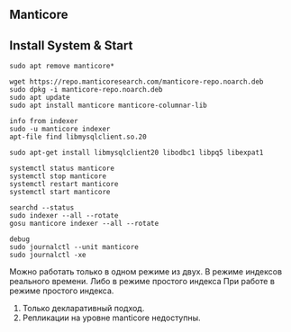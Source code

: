 ## Manticore

## Install System & Start

```text
sudo apt remove manticore*

wget https://repo.manticoresearch.com/manticore-repo.noarch.deb
sudo dpkg -i manticore-repo.noarch.deb
sudo apt update
sudo apt install manticore manticore-columnar-lib

info from indexer
sudo -u manticore indexer
apt-file find libmysqlclient.so.20

sudo apt-get install libmysqlclient20 libodbc1 libpq5 libexpat1

systemctl status manticore
systemctl stop manticore
systemctl restart manticore
systemctl start manticore
 
searchd --status
sudo indexer --all --rotate
gosu manticore indexer --all --rotate

debug
sudo journalctl --unit manticore
sudo journalctl -xe
```

Можно работать только в одном режиме из двух.
В режиме индексов реального времени.
Либо в режиме простого индекса
При работе в режиме простого индекса.

1) Только декларативный подход.
2) Репликации на уровне manticore недоступны.